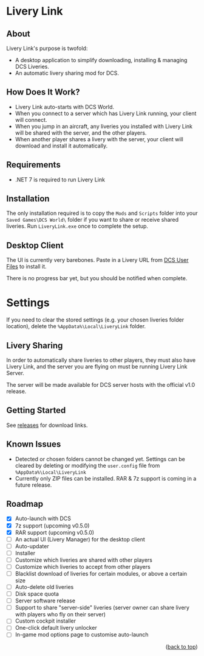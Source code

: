 # Livery Link

## About

Livery Link's purpose is twofold:
- A desktop application to simplify downloading, installing & managing DCS Liveries.
- An automatic livery sharing mod for DCS.

## How Does It Work?

- Livery Link auto-starts with DCS World.
- When you connect to a server which has Livery Link running, your client will connect.
- When you jump in an aircraft, any liveries you installed with Livery Link will be shared with the server, and the other players.
- When another player shares a livery with the server, your client will download and install it automatically.

## Requirements

- .NET 7 is required to run Livery Link


## Installation

The only installation required is to copy the `Mods` and `Scripts` folder into your `Saved Games\DCS World\` folder if you want to share or receive shared liveries.
Run `LiveryLink.exe` once to complete the setup.


## Desktop Client

The UI is currently very barebones. Paste in a Livery URL from [DCS User Files](https://www.digitalcombatsimulator.com/en/files/) to install it.

There is no progress bar yet, but you should be notified when complete.

# Settings

If you need to clear the stored settings (e.g. your chosen liveries folder location), delete the `%AppData%\Local\LiveryLink` folder.


## Livery Sharing

In order to automatically share liveries to other players, they must also have Livery Link, and the server you are flying on must be running Livery Link Server.

The server will be made available for DCS server hosts with the official v1.0 release.

## Getting Started

See [releases](https://github.com/Camble/LiveryLink/releases) for download links.

## Known Issues

- Detected or chosen folders cannot be changed yet. Settings can be cleared by deleting or modifying the `user.config` file from `%AppData%\Local\LiveryLink`
- Currently only ZIP files can be installed. RAR & 7z support is coming in a future release.

## Roadmap

- [x] Auto-launch with DCS
- [x] 7z support (upcoming v0.5.0)
- [x] RAR support (upcoming v0.5.0)
- [ ] An actual UI (Livery Manager) for the desktop client
- [ ] Auto-updater
- [ ] Installer
- [ ] Customize which liveries are shared with other players
- [ ] Customize which liveries to accept from other players
- [ ] Blacklist download of liveries for certain modules, or above a certain size
- [ ] Auto-delete old liveries
- [ ] Disk space quota
- [ ] Server software release
- [ ] Support to share "server-side" liveries (server owner can share livery with players who fly on their server)
- [ ] Custom cockpit installer
- [ ] One-click default livery unlocker
- [ ] In-game mod options page to customise auto-launch

<p align="right">(<a href="#readme-top">back to top</a>)</p>